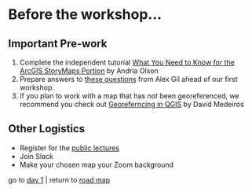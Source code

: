 # Before the workshop...

## Important Pre-work  
1. Complete the independent tutorial [What You Need to Know for the ArcGIS StoryMaps Portion](https://storymaps.arcgis.com/stories/9781012567c44f74b049dacfcf93f070) by Andria Olson  
2. Prepare answers to [these questions](workshop_materials/workshop1.md) from Alex Gil ahead of our first workshop.
3. If you plan to work with a map that has *not* been georeferenced, we recommend you check out [Georeferncing in QGIS](https://storymaps.arcgis.com/stories/e8d1d13ca8894643970f315d16010ee9) by David Medeiros   

## Other Logistics  
- Register for the [public lectures](public_events.md)    
- Join Slack  
- Make your chosen map your Zoom background

go to [day 1](day1.md)  |  return to [road map](road_map.md)
